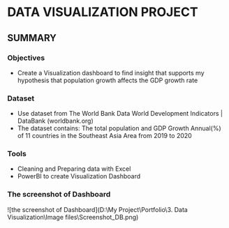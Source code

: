 # DATA VISUALIZATION PROJECT
## SUMMARY
### Objectives
* Create a Visualization dashboard to find insight that supports my hypothesis that population growth affects the GDP growth rate
### Dataset
* Use dataset from The World Bank Data  World Development Indicators | DataBank (worldbank.org)
* The dataset contains: The total population and GDP Growth Annual(%) of 11 countries in the Southeast Asia Area from 2019 to 2020
### Tools
* Cleaning and Preparing data with Excel 
* PowerBI to create Visualization Dashboard

### The screenshot of Dashboard

![the screenshot of Dashboard](D:\My Project\Portfolio\3. Data Visualization\Image files\Screenshot_DB.png)